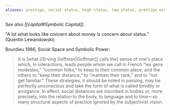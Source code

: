 ```yaml
---
aliases: prestige, social status, high status, low status, prestige economy, prestige hierarchies, status hierarchies
---
```


_See also [[capital#Symbolic Capital]]_.

"A lot what looks like concern about money is concern about status." (Quentin Lewandowski)

Bourdieu 1986, Social Space and Symbolic Power:

> It is [what [[Erving Goffman|Goffman]] calls the] sense of one's place which, in interactions, leads people whom we call in French "les gens modestes," "common folks," to keep to their common place, and the others to "keep their distance," to "maintain their rank," and to "not get familiar." These strategies, it should be noted in passing, may be perfectly unconscious and take the form of what is called timidity or arrogance. In effect, social distances are inscribed in bodies or, more precisely, into the relation to the body, to language and to time—so many structural aspects of practice ignored by the subjectivist vision.